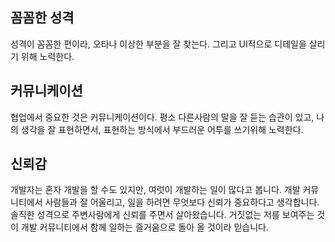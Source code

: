 ## 꼼꼼한 성격
성격이 꼼꼼한 편이라, 오타나 이상한 부분을 잘 찾는다. 그리고 UI적으로 디테일을 살리기 위해 노력한다.

## 커뮤니케이션
협업에서 중요한 것은 커뮤니케이션이다. 평소 다른사람의 말을 잘 듣는 습관이 있고, 나의 생각을 잘 표현하면서, 표현하는 방식에서 부드러운 어투를 쓰기위해 노력한다.

## 신뢰감
개발자는 혼자 개발을 할 수도 있지만, 여럿이 개발하는 일이 많다고 봅니다. 개발 커뮤니티에서 사람들과 잘 어울리고, 일을 하려면 무엇보다 신뢰가 중요하다고 생각합니다. 솔직한 성격으로 주변사람에게 신뢰를 주면서 살아왔습니다. 거짓없는 저를 보여주는 것이 개발 커뮤니티에서 함께 일하는 즐거움으로 돌아 올 것이라 믿습니다.
